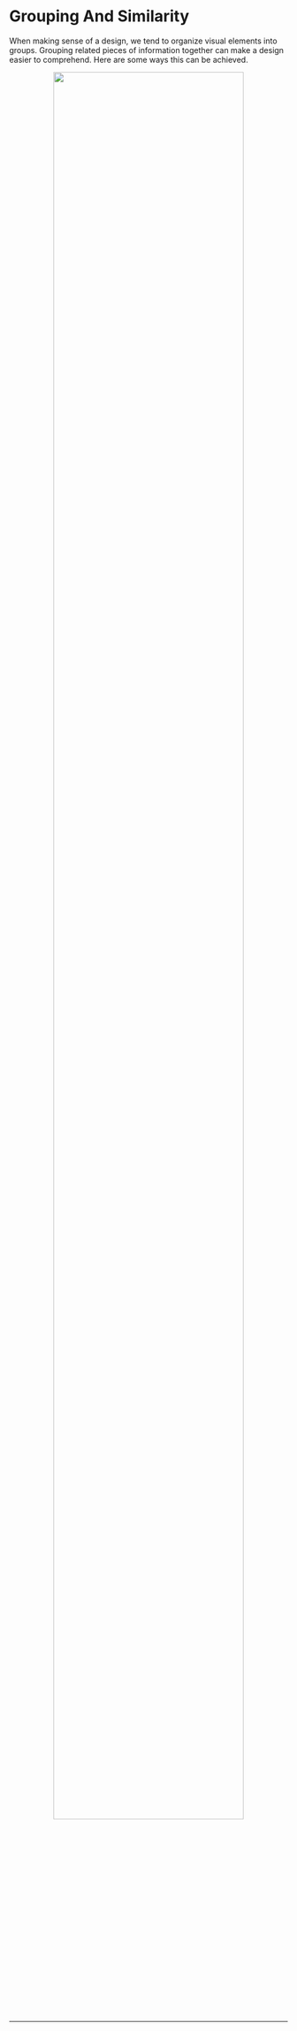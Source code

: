 # Grouping And Similarity

When making sense of a design, we tend to organize visual elements into groups. Grouping related pieces of information together can make a design easier to comprehend. Here are some ways this can be achieved.

<figure align="center">
<img src="/Ω Assets/grouping.png" width ="90%" />
<figcaption>  </figcaption>
</figure>

---
